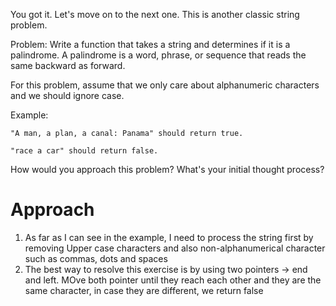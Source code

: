 You got it. Let's move on to the next one. This is another classic string problem.

Problem: Write a function that takes a string and determines if it is a palindrome. A palindrome is a word, phrase, or sequence that reads the same backward as forward.

For this problem, assume that we only care about alphanumeric characters and we should ignore case.

Example:

    "A man, a plan, a canal: Panama" should return true.

    "race a car" should return false.

How would you approach this problem? What's your initial thought process?

# Approach
1. As far as I can see in the example, I need to process the string first by removing Upper case characters and also non-alphanumerical character such as commas, dots and spaces
2. The best way to resolve this exercise is by using two pointers -> end and left. MOve both pointer until they reach each other and they are the same character, in case they are different, we return false
